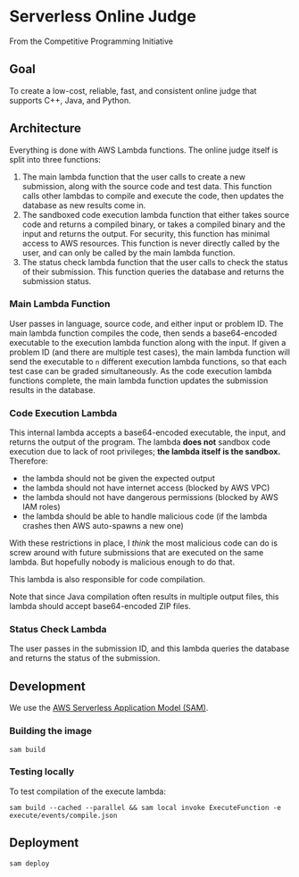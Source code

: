 # Serverless Online Judge

From the Competitive Programming Initiative

## Goal

To create a low-cost, reliable, fast, and consistent online judge that supports C++, Java, and Python.

## Architecture

Everything is done with AWS Lambda functions. The online judge itself is split into three functions:

1. The main lambda function that the user calls to create a new submission, along with the source code and test data. This function calls other lambdas to compile and execute the code, then updates the database as new results come in.
2. The sandboxed code execution lambda function that either takes source code and returns a compiled binary, or takes a compiled binary and the input and returns the output. For security, this function has minimal access to AWS resources. This function is never directly called by the user, and can only be called by the main lambda function.
3. The status check lambda function that the user calls to check the status of their submission. This function queries the database and returns the submission status.

### Main Lambda Function

User passes in language, source code, and either input or problem ID. The main lambda function compiles the code, then sends a base64-encoded executable to the execution lambda function along with the input. If given a problem ID (and there are multiple test cases), the main lambda function will send the executable to `n` different execution lambda functions, so that each test case can be graded simultaneously. As the code execution lambda functions complete, the main lambda function updates the submission results in the database.

### Code Execution Lambda

This internal lambda accepts a base64-encoded executable, the input, and returns the output of the program. The lambda **does not** sandbox code execution due to lack of root privileges; **the lambda itself is the sandbox.** Therefore:

- the lambda should not be given the expected output
- the lambda should not have internet access (blocked by AWS VPC)
- the lambda should not have dangerous permissions (blocked by AWS IAM roles)
- the lambda should be able to handle malicious code (if the lambda crashes then AWS auto-spawns a new one)

With these restrictions in place, I *think* the most malicious code can do is screw around with future submissions that are executed on the same lambda. But hopefully nobody is malicious enough to do that.

This lambda is also responsible for code compilation.

Note that since Java compilation often results in multiple output files, this lambda should accept base64-encoded ZIP files.

### Status Check Lambda

The user passes in the submission ID, and this lambda queries the database and returns the status of the submission.

## Development

We use the [AWS Serverless Application Model (SAM)](https://docs.aws.amazon.com/serverless-application-model/latest/developerguide/serverless-getting-started.html).

### Building the image

```
sam build
```

### Testing locally

To test compilation of the execute lambda:

```
sam build --cached --parallel && sam local invoke ExecuteFunction -e execute/events/compile.json
```

## Deployment

```
sam deploy
```